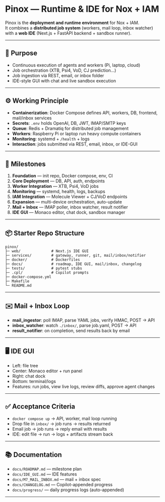# Pinox — Runtime & IDE for Nox + IAM

Pinox is the **deployment and runtime environment** for Nox + IAM.  
It combines a **distributed job system** (workers, mail loop, inbox watcher) with a **web IDE** (Next.js + FastAPI backend + sandbox runner).

---

## 🎯 Purpose
- Continuous execution of agents and workers (Pi, laptop, cloud)
- Job orchestration (XTB, Psi4, VoD, CJ prediction…)
- Job ingestion via REST, email, or inbox folder
- IDE-style GUI with chat and live sandbox execution

---

## ⚙️ Working Principle
- **Containerization**: Docker Compose defines API, workers, DB, frontend, mail/inbox services
- **Secrets**: `.env` holds OpenAI, DB, JWT, IMAP/SMTP keys
- **Queue**: Redis + Dramatiq for distributed job management
- **Workers**: Raspberry Pi or laptop run heavy compute containers
- **Monitoring**: systemd + `/health` + logs
- **Interaction**: jobs submitted via REST, email, inbox, or IDE-GUI

---

## 🚦 Milestones
1. **Foundation** — init repo, Docker compose, env, CI
2. **Core Deployment** — DB, API, auth, endpoints
3. **Worker Integration** — XTB, Psi4, VoD jobs
4. **Monitoring** — systemd, health, logs, backups
5. **IAM Integration** — Molecule Viewer + CJ/VoD endpoints
6. **Expansion** — multi-device orchestration, auto-update
7. **Mail + Inbox** — IMAP poller, inbox watcher, result notifier
8. **IDE GUI** — Monaco editor, chat dock, sandbox manager

---

## 📦 Starter Repo Structure

```
pinox/
├─ web/              # Next.js IDE GUI
├─ services/         # gateway, runner, git, mail/inbox/notifier
├─ docker/           # Dockerfiles
├─ docs/             # roadmap, IDE GUI, mail/inbox, changelog
├─ tests/            # pytest stubs
├─ .cpl/             # Copilot prompts
├─ docker-compose.yml
├─ Makefile
└─ README.md
```

---

## ✉️ Mail + Inbox Loop
- **mail_ingestor**: poll IMAP, parse YAML jobs, verify HMAC, POST → API
- **inbox_watcher**: watch `./inbox/`, parse job.yaml, POST → API
- **result_notifier**: on completion, send results back by email

---

## 🖥️ IDE GUI
- Left: file tree  
- Center: Monaco editor + run panel  
- Right: chat dock  
- Bottom: terminal/logs  
- Features: run jobs, view live logs, review diffs, approve agent changes

---

## ✅ Acceptance Criteria
- `docker compose up` → API, worker, mail loop running
- Drop file in `inbox/` → job runs → results returned
- Email job → job runs → reply email with results
- IDE: edit file → run → logs + artifacts stream back

---

## 📚 Documentation
- `docs/ROADMAP.md` — milestone plan
- `docs/IDE_GUI.md` — IDE features
- `docs/M7_MAIL_INBOX.md` — mail + inbox spec
- `docs/CHANGELOG.md` — Copilot-appended progress
- `docs/progress/` — daily progress logs (auto-appended)

---
